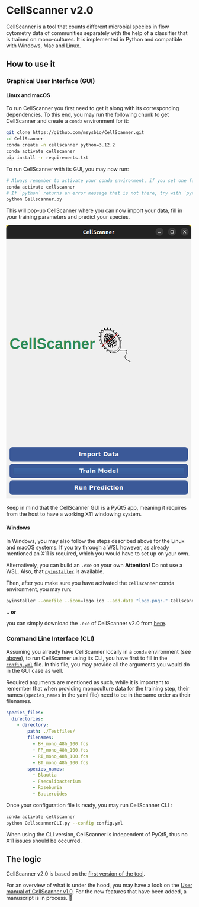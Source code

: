 # CellScanner v2.0

CellScanner is a tool that counts different microbial species in flow cytometry data of communities separately with the help of a classifier that is trained on mono-cultures. It is implemented in Python and compatible with Windows, Mac and Linux.


## How to use it 


### Graphical User Interface (GUI)


#### Linux and macOS

To run CellScanner you first need to get it along with its corresponding dependencies. 
To this end, you may run the following chunk to get CellScanner and create a `conda` environment for it:

```bash
git clone https://github.com/msysbio/CellScanner.git
cd CellScanner
conda create -n cellscanner python=3.12.2 
conda activate cellscanner
pip install -r requirements.txt
```

To run CellScanner with its GUI, you may now run:

```bash
# Always remember to activate your conda environment, if you set one for CellScanner
conda activate cellscanner
# If `python` returns an error message that is not there, try with `python3` instead
python Cellscanner.py
```

This will pop-up CellScanner where you can now import your data, fill in your training parameters and 
predict your species. 

![gui_main](docs/_static/GUI.png)


Keep in mind that the CellScanner GUI is a PyQt5 app, meaning it requires from the host to have a working X11 windowing system.


#### Windows

In Windows, you may also follow the steps described above for the Linux and macOS systems.
If you try through a WSL however, as already mentioned an X11 is required, which you would have to set up on your own.

Alternatively, you can build an `.exe` on your own
**Attention!** Do not use a WSL. Also, that [`pyinstaller`](https://pyinstaller.org/en/stable/) is available. 

Then, after you make sure you have activated the `cellscanner` conda environment, you may run:

```bash
pyinstaller --onefile --icon=logo.ico --add-data "logo.png:." Cellscanner.py
```

<!-- REMEMBER to add link -->
**.. or** 

you can simply download the `.exe` of CellScanner v2.0 from [here](). 



### Command Line Interface (CLI)


Assuming you already have CellScanner locally in a `conda` environment (see [above](./README.md#linux-and-macos)),
to run CellScanner using its CLI, you have first to fill in the [`config.yml`](./config.yml) file.
In this file, you may provide all the arguments you would do in the GUI case as well. 

Required arguments are mentioned as such, while it is important to remember that when providing monoculture data for the training step, their names (`species_names` in the yaml file) need to be in the same order as their filenames.

```yaml
species_files:
  directories:
    - directory:
        path: ./Testfiles/
        filenames:
          - BH_mono_48h_100.fcs
          - FP_mono_48h_100.fcs
          - RI_mono_48h_100.fcs
          - BT_mono_48h_100.fcs
        species_names:
          - Blautia
          - Faecalibacterium
          - Roseburia
          - Bacteroides
```
Once your configuration file is ready, you may run CellScanner CLI :

```bash
conda activate cellscanner
python CellscannerCLI.py --config config.yml
```


When using the CLI version, CellScanner is independent of PyQt5, thus no X11 issues should be occurred. 



## The logic 

CellScanner v2.0 is based on the [first version of the tool](https://github.com/Clem-Jos/CellScanner/tree/main). 

For an overview of what is under the hood, you may have a look on the [User manual of CellScanner v1.0](https://github.com/Clem-Jos/CellScanner/blob/main/CellScanner_1.1.0/CellScanner_user_manual.pdf).
For the new features that have been added, a manuscript is in process. :pencil:





